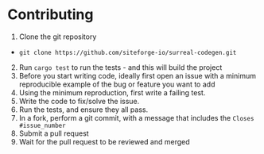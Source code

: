 
# Contributing

1. Clone the git repository
  - `git clone https://github.com/siteforge-io/surreal-codegen.git`
2. Run `cargo test` to run the tests - and this will build the project
3. Before you start writing code, ideally first open an issue with a minimum reproducible example of the bug or feature you want to add
3. Using the minimum reproduction, first write a failing test.
4. Write the code to fix/solve the issue.
5. Run the tests, and ensure they all pass.
6. In a fork, perform a git commit, with a message that includes the `Closes #issue_number`
7. Submit a pull request
8. Wait for the pull request to be reviewed and merged
